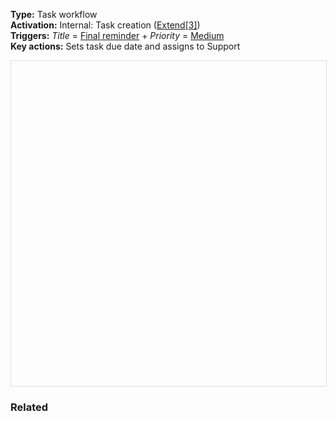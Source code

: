 **Type:** Task workflow  
**Activation:** Internal: Task creation (<u>Extend[3]</u>)  
**Triggers:** *Title* = <u>Final reminder</u> + *Priority* = <u>Medium</u>  
**Key actions:** Sets task due date and assigns to Support       

<div id="viewer" style="width:100%;height:520px;border:1px solid #ddd;"></div>
<script src="https://cdn.jsdelivr.net/npm/openseadragon@4.1/build/openseadragon/openseadragon.min.js"></script>
<script>
  document.addEventListener('DOMContentLoaded', function () {
    var basePath = window.location.pathname.replace(/\/workflows\/.*/, '/');
    var imgUrl = basePath + "images/SUP-Extend-4-Set-date-for-new-final-reminder-task-and-assign-to-Support.png";
    OpenSeadragon({ id: "viewer", prefixUrl: "https://cdn.jsdelivr.net/npm/openseadragon@4.1/build/openseadragon/images/", tileSources: { type: "image", url: imgUrl, buildPyramid: false }, showNavigator: true, showZoomControl: true, showHomeControl: true, showFullPageControl: false });
  });
</script> 

### Related  

